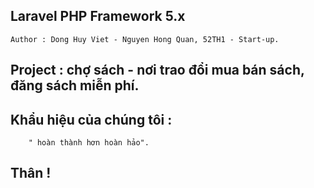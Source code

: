 ## Laravel PHP Framework 5.x
	Author : Dong Huy Viet - Nguyen Hong Quan, 52TH1 - Start-up.

## Project : chợ sách - nơi trao đổi mua bán sách, đăng sách miễn phí.
## Khẩu hiệu của chúng tôi : 
		" hoàn thành hơn hoàn hảo".
## Thân !